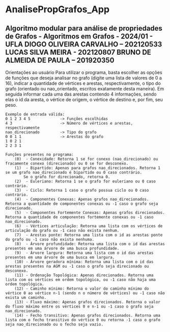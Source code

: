 # AnalisePropGrafos_App
Algoritmo modular para análise de propriedades de Grafos - Algoritmos em Grafos - 2024/01 - UFLA
DIOGO OLIVEIRA CARVALHO – 202120533
LUCAS SILVA MEIRA - 202120807
BRUNO DE ALMEIDA DE PAULA – 201920350
-----------------------------------------------------------------------------------------------------------

Orientações ao usuário
    Para utilizar o programa, basta escolher as opções de funções que deseja analisar no grafo (digite uma lista de valores de 0 a 16), indicar a quantidade de vértices e arestas, respectivamente, o tipo do grafo (orientado ou nao_orientado, escritos exatamente desta maneira). Em seguida informar cada uma das arestas contendo 4 informações, sendo elas o id da aresta, o vértice de origem, o vértice de destino e, por fim, seu peso.
    
    Exemplo de entrada válida:
    0 1 2 3 4 5             -> Funções escolhidas  
    4 3                     -> Número de vértices e arestas, respectivamente
    nao_direcionado         -> Tipo do grafo
    0 0 1 1                 -> Arestas do grafo
    1 0 2 1
    2 2 3 1

    Funções presentes no programa:
        (0)  - Conexidade: Retorna 1 se for conexo (nao_direcionado) ou fracamente conexo (direcionado) ou 0 se for desconexo.
        (1)  - Bipartido: Apenas para grafos nao_direcionados. Retorna 1 se um grafo nao_direcionado é bipartido ou 0 caso contrário.
            Se o grafo for direcionado, retorna 0.
        (2)  - Euleriano: Retorna 1 se o grafo for euleriano ou 0 caso contrário.
        (3)  - Ciclo: Retorna 1 caso o grafo possua ciclo ou 0 caso contrário.
        (4)  - Componentes Conexas: Apenas grafos nao_direcionados. Retorna a quantidade de componentes conexas ou -1 caso o grafo seja direcionado.
        (5)  - Componentes Fortemente Conexas: Apenas grafos direcionados. Retorna a quantidade de componentes fortemente conexas ou -1 caso nao_direcionado.
        (6)  - Vértices articulação: Retorna uma lista com os vértices de articulação do grafo ou -1 caso não exista nenhum.
        (7)  - Arestas ponte: Retorna uma lista com o id as arestas ponte do grafo ou -1 caso não exista nenhuma.
        (8)  - Árvore profundidade: Retorna uma lista com o id das arestas presentes em uma árvore de uma busca profundidade.
        (9)  - Árvore largura: Retorna uma lista com o id das arestas presentes em uma árvore de uma busca em largura.
        (10) - Árvore geradora mínima: Retorna uma lista com o id das arestas presentes na AGM ou -1 caso o grafo seja direcionado ou desconexo.
        (11) - Ordenação Topológica: Apenas direcionados. Retorna uma lista com os vértices em ordem topológica, ou -1 caso não haja uma ordem topológica.
        (12) - Caminho mínimo: Retorna o valor do caminho mínimo do vértice 0 ao vértice n-1 (sendo n o número de vértices) ou -1 caso não exista um caminho.
        (13) - Fluxo máximo: Apenas grafos direcionados. Retorna o valor do fluxo máximo entre os vértices 0 e n-1 ou -1 caso o grafo seja nao_direcionado.
        (14) - Fecho transitivo: Apenas grafos direcionados. Retorna uma lista com o fecho transitivo do vértice 0 ou retorna -1 caso o grafo seja nao_direcionado ou o fecho seja vazio.